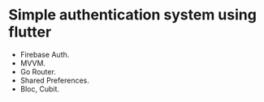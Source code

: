 # Simple authentication system using flutter 
- Firebase Auth.
- MVVM.
- Go Router.
- Shared Preferences.
- Bloc, Cubit. 


